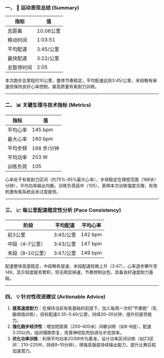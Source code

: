 ### **一、 🎯 运动表现总结 (Summary)**

| 指标 | 值 |
|------|-----|
| 总距离 | 10.06公里 |
| 移动时间 | 1:03:51 |
| 平均配速 | 3:45/公里 |
| 最快配速 | 3:22/公里 |
| 总暂停时间 | 2:05 |

本次跑步总里程约10公里，整体节奏稳定，平均配速达到3:45/公里，末段略有掉速但保持良好心率控制，属高质量有氧耐力训练。

---

### **二、 📊 关键生理与技术指标 (Metrics)**

| 指标 | 值 |
|------|-----|
| 平均心率 | 145 bpm |
| 最大心率 | 160 bpm |
| 平均步频 | 168 步/分钟 |
| 平均功率 | 203 W |
| 训练负荷 | 105 |

心率处于有氧耐力区间（约75%-85%最大心率），步频稳定在理想范围（168步/分钟），平均功率输出均衡，训练负荷适中（105），表明本次训练强度合理，有效刺激有氧系统且未过度疲劳。

---

### **三、 📈 每公里配速稳定性分析 (Pace Consistency)**

| 阶段 | 平均配速 | 平均心率 |
|------|----------|----------|
| 前3公里 | 3:45/公里 | 142 bpm |
| 中段（4–7公里） | 3:43/公里 | 147 bpm |
| 末段（8–10公里） | 3:47/公里 | 149 bpm |

配速整体高度稳定，中段略有提速，末段配速轻微上升（3:47），心率逐步攀升至149，显示轻度疲劳累积，但无明显掉速，节奏控制出色，具备良好速度耐力基础。

---

### **四、 💡 针对性改进建议 (Actionable Advice)**

1. **提高速度耐力**：在保持当前有氧基础的前提下，加入每周一次的“节奏跑”（乳酸阈值训练），目标配速3:35–3:40/公里，持续20–30分钟，提升抗疲劳能力。  
2. **强化跑步经济性**：增加短距离（200–400米）间歇训练（如6–8组），配速3:20以内，组间慢跑恢复，改善神经肌肉协调与步态效率。  
3. **优化功率训练**：利用平均功率203W作为基准，设计功率区间训练（如Z3区间：210–225W，持续8–10分钟），增强高强度持续输出能力，提升比赛后程加速潜力。